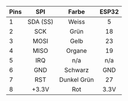 
| Pins | SPI      | Farbe  | ESP32    |
| ---- |:--------:|:------:|:--------:|
| 1    | SDA (SS) |  Weiss  | 5       |
| 2    | SCK      |  Grün   | 18      |
| 3    | MOSI     |  Gelb   | 23      |
| 4    | MISO     |  Organe | 19      |
| 5    | IRQ      |  n/a    | n/a     |
| 6    | GND      |  Schwarz| GND     |
| 7    | RST      |  Dunkel Grün | 27 |
| 8    | +3.3V    |  Rot     | 3.3V   |